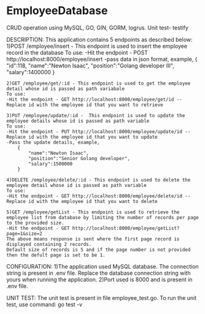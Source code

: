 # EmployeeDatabase
CRUD operation using MySQL, GO, GIN, GORM, logrus. Unit test- testify

DESCRIPTION:
This application contains 5 endpoints as described below:
    1)POST /employee/insert - This endpoint is used to insert the employee record in the database
    To use:
    -Hit the endpoint - POST http://localhost:8000/employee/insert
    -pass data in json format, example,
        {
            "id":118,
            "name":"Newton Isaac",
            "position":"Golang developer III",
            "salary":1400000
        }
    
    2)GET /employee/get/:id - This endpoint is used to get the employee detail whose id is passed as path variabale
    To use:
    -Hit the endpoint - GET http://localhost:8000/employee/get/id -- Replace id with the employee id that you want to retrieve

    3)PUT /employee/update/:id -  This endpoint is used to update the employee details whose id is passed as path variable
    To use:
    -Hit the endpoint - PUT http://localhost:8000/employee/update/id -- Replace id with the employee id that you want to update
    -Pass the update details, example,
        {
            "name":"Newton Isaac",
            "position":"Senior Golang developer",
            "salary":1500000
        }

    4)DELETE /employee/delete/:id - This endpoint is used to delete the employee detail whose id is passed as path variable
    To use:
    -Hit the endpoint - GET http://localhost:8000/employee/delete/id -- Replace id with the employee id that you want to delete

    5)GET /employee/getList - This endpoint is used to retrieve the employee list from database by limiting the number of records per page to the provided size.
    -Hit the endpoint - GET http://localhost:8000/employee/getList?page=1&size=2
    The above means response is sent where the first page record is displayed containing 2 records.
    Default size of records is 5 and if the page number is not provided then the defult page is set to be 1.


CONFIGURATION:
1)The application used MySQL database. The connection string is present in .env file. Replace the database connection string with yours when running the application.
2)Port used is 8000 and is present in .env file.

UNIT TEST:
The unit test is present in file employee_test.go.
To run the unit test, use command: 
    go test -v
